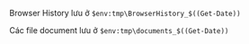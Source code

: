 Browser History lưu ở `$env:tmp\BrowserHistory_$((Get-Date))`

Các file document lưu ở `$env:tmp\documents_$((Get-Date))`
